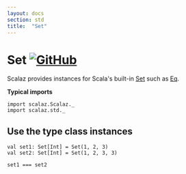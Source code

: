 ```yaml
---
layout: docs
section: std
title:  "Set"
---
```


# Set [![GitHub](../img/github.png)](https://github.com/scalaz/scalaz/blob/series/8.0.x/std/shared/src/main/scala/collection/set.scala)

Scalaz provides instances for Scala's built-in [Set](https://www.scala-lang.org/api/current/scala/collection/immutable/Set.html) such as [Eq](../core/Eq.html).

**Typical imports**

```tut:silent
import scalaz.Scalaz._
import scalaz.std._
```

## Use the type class instances

```tut
val set1: Set[Int] = Set(1, 2, 3)
val set2: Set[Int] = Set(1, 2, 3, 3)

set1 === set2
```
